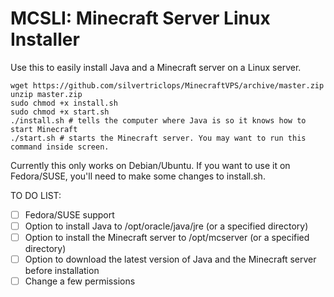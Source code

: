 MCSLI: Minecraft Server Linux Installer
============

Use this to easily install Java and a Minecraft server on a Linux server.

```shell
wget https://github.com/silvertriclops/MinecraftVPS/archive/master.zip
unzip master.zip
sudo chmod +x install.sh
sudo chmod +x start.sh
./install.sh # tells the computer where Java is so it knows how to start Minecraft
./start.sh # starts the Minecraft server. You may want to run this command inside screen.
```

Currently this only works on Debian/Ubuntu. If you want to use it on Fedora/SUSE, you'll need to make some changes to install.sh.

TO DO LIST:
- [ ] Fedora/SUSE support
- [ ] Option to install Java to /opt/oracle/java/jre (or a specified directory)
- [ ] Option to install the Minecraft server to /opt/mcserver (or a specified directory)
- [ ] Option to download the latest version of Java and the Minecraft server before installation
- [ ] Change a few permissions